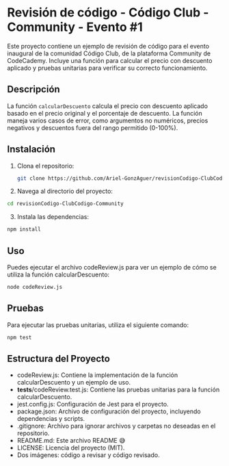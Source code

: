 # Revisión de código - Código Club - Community - Evento #1

Este proyecto contiene un ejemplo de revisión de código para el evento inaugural de la comunidad Código Club, de la plataforma Community de CodeCademy. Incluye una función para calcular el precio con descuento aplicado y pruebas unitarias para verificar su correcto funcionamiento.

## Descripción

La función `calcularDescuento` calcula el precio con descuento aplicado basado en el precio original y el porcentaje de descuento. La función maneja varios casos de error, como argumentos no numéricos, precios negativos y descuentos fuera del rango permitido (0-100%).

## Instalación

1. Clona el repositorio:
   ```sh
   git clone https://github.com/Ariel-GonzAguer/revisionCodigo-ClubCodigo-Community.git
   ```
2. Navega al directorio del proyecto:

```sh
cd revisionCodigo-ClubCodigo-Community
```

3. Instala las dependencias:

```sh
npm install
```

## Uso

Puedes ejecutar el archivo codeReview.js para ver un ejemplo de cómo se utiliza la función calcularDescuento:

```sh
node codeReview.js
```

## Pruebas

Para ejecutar las pruebas unitarias, utiliza el siguiente comando:

```sh
npm test
```

## Estructura del Proyecto

- codeReview.js: Contiene la implementación de la función calcularDescuento y un ejemplo de uso.
- __tests__/codeReview.test.js: Contiene las pruebas unitarias para la función calcularDescuento.
- jest.config.js: Configuración de Jest para el proyecto.
- package.json: Archivo de configuración del proyecto, incluyendo dependencias y scripts.
- .gitignore: Archivo para ignorar archivos y carpetas no deseadas en el repositorio.
- README.md: Este archivo README 😅
- LICENSE: Licencia del proyecto (MIT).
- Dos imágenes: código a revisar y código revisado.
